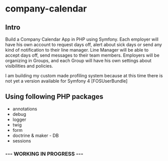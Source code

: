 # company-calendar

## Intro
Build a Company Calendar App in PHP using Symfony. Each employer will have his own account to request days off, alert about sick days or send any kind of notification to their line manager. Line Manager will be able to accept days off, send messages to their team members. Employers will be organizing in Groups, and each Group will have his own settings about visibilities and policies.

I am building my custom made profiling system because at this time there is not yet a version available for Symfony 4 [FOSUserBundle]


## Using following PHP packages

<ul>
<li>annotations</li>
<li>debug</li>
<li>logger</li>
<li>twig</li>
<li>form</li>
<li>doctrine & maker - DB</l1>
<li>sessions</li>
</ul>


### --- WORKING IN PROGRESS ---


